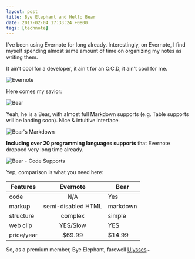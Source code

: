 ```yaml
---
layout: post
title: Bye Elephant and Hello Bear
date: 2017-02-04 17:33:24 +0800
tags: [technote]
---
```


I've been using Evernote for long already. Interestingly, on Evernote, I find myself spending almost same amount of time on organizing my notes as writing them.

It ain't cool for a developer, it ain't for an O.C.D, it ain't cool for me.

![Evernote](https://evernote.com/media/img/homepage-redesign/new-story/SYNC@2x.jpg)

Here comes my savior:

![Bear](http://www.bear-writer.com/static/images/header-mac-screenshot@2x.png)

Yeah, he is a Bear, with almost full Markdown supports (e.g. Table supports will be landing soon). Nice & intuitive interface.

![Bear's Markdown](http://www.bear-writer.com/static/images/feature-style@2x.jpg)

**Including over 20 programming languages supports** that Evernote dropped very long time already.

![Bear - Code Supports](https://2672686a4cf38e8c2458-2712e00ea34e3076747650c92426bbb5.ssl.cf1.rackcdn.com/2016-11-03-03-39-25.jpeg)

Yep, comparison is what you need here:

| Features | Evernote | Bear |
|----------|:---------:|------|
|code		  | N/A		    | Yes    |
|markup| semi-disabled HTML | markdown |
|structure| complex | simple |
|web clip| YES/Slow| YES |
|price/year | $69.99 | $14.99 |

So, as a premium member, Bye Elephant, farewell [Ulysses](/2014/07/18/Do-You-Write/)~


